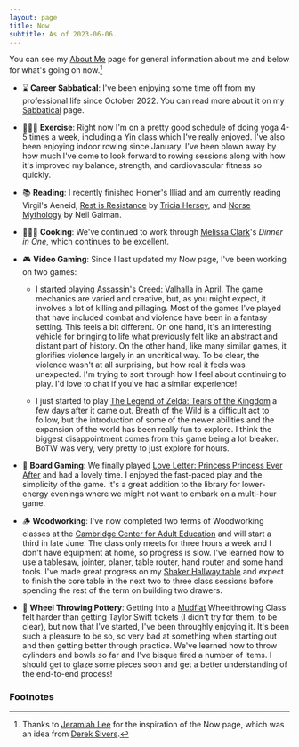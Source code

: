 ```yaml
---
layout: page
title: Now
subtitle: As of 2023-06-06.
---
```


You can see my [About Me](/about-me) page for general information about me and below for what's going on now.[^1]

* ⌛️ **Career Sabbatical**: I've been enjoying some time off from my professional life since October 2022. You can read more about it on my [Sabbatical](/sabbatical) page.

* 🧘🏼‍♂️ **Exercise**: Right now I'm on a pretty good schedule of doing yoga 4-5 times a week, including a Yin class which I've really enjoyed. I've also been enjoying indoor rowing since January. I've been blown away by how much I've come to look forward to rowing sessions along with how it's improved my balance, strength, and cardiovascular fitness so quickly.

* 📚 **Reading**: I recently finished Homer's Illiad and am currently reading Virgil's Aeneid, [Rest is Resistance](https://thenapministry.com) by [Tricia Hersey](http://www.triciahersey.com), and [Norse Mythology](https://www.neilgaiman.com/works/Books/Norse+Mythology/) by Neil Gaiman.

* 👨🏼‍🍳 **Cooking**: We've continued to work through [Melissa Clark](https://www.melissaclark.net)'s _Dinner in One_, which continues to be excellent. 

* 🎮 **Video Gaming**: Since I last updated my Now page, I've been working on two games:

  * I started playing [Assassin's Creed: Valhalla](https://www.ubisoft.com/en-us/game/assassins-creed/valhalla) in April. The game mechanics are varied and creative, but, as you might expect, it involves a lot of killing and pillaging. Most of the games I've played that have included combat and violence have been in a fantasy setting. This feels a bit different. On one hand, it's an interesting vehicle for bringing to life what previously felt like an abstract and distant part of history. On the other hand, like many similar games, it glorifies violence largely in an uncritical way. To be clear, the violence wasn't at all surprising, but how real it feels was unexpected. I'm trying to sort through how I feel about continuing to play. I'd love to chat if you've had a similar experience!

  * I just started to play [The Legend of Zelda: Tears of the Kingdom](https://www.zelda.com/tears-of-the-kingdom/) a few days after it came out. Breath of the Wild is a difficult act to follow, but the introduction of some of the newer abilities and the expansion of the world has been really fun to explore. I think the biggest disappointment comes from this game being a lot bleaker. BoTW was very, very pretty to just explore for hours.

* 🎲 **Board Gaming**: We finally played [Love Letter: Princess Princess Ever After](https://renegadegamestudios.com/love-letter-princess-princess-ever-after/) and had a lovely time. I enjoyed the fast-paced play and the simplicity of the game. It's a great addition to the library for lower-energy evenings where we might not want to embark on a multi-hour game. 

* 🪵 **Woodworking**: I've now completed two terms of Woodworking classes at the [Cambridge Center for Adult Education](https://ccae.org) and will start a third in late June. The class only meets for three hours a week and I don't have equipment at home, so progress is slow. I've learned how to use a tablesaw, jointer, planer, table router, hand router and some hand tools. I've made great progress on my [Shaker Hallway table](https://www.rockler.com/shaker-hall-table-plan) and expect to finish the core table in the next two to three class sessions before spending the rest of the term on building two drawers.

* 🏺 **Wheel Throwing Pottery**: Getting into a [Mudflat](https://mudflat.org) Wheelthrowing Class felt harder than getting Taylor Swift tickets (I didn't try for them, to be clear), but now that I've started, I've been throughly enjoying it. It's been such a pleasure to be so, so very bad at something when starting out and then getting better through practice. We've learned how to throw cylinders and bowls so far and I've bisque fired a number of items. I should get to glaze some pieces soon and get a better understanding of the end-to-end process!

### Footnotes

[^1]: Thanks to [Jeramiah Lee](https://www.jeremiahlee.com/now/) for the inspiration of the Now page, which was an idea from [Derek Sivers](https://nownownow.com/about).